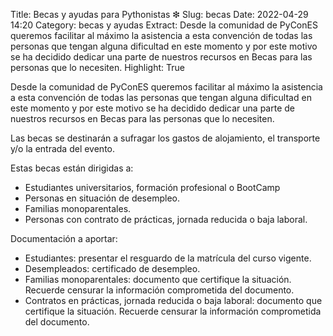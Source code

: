 Title: Becas y ayudas para Pythonistas ❇
Slug: becas
Date: 2022-04-29 14:20
Category: becas y ayudas
Extract: Desde la comunidad de PyConES queremos facilitar al máximo la asistencia a esta convención de todas las personas que tengan alguna dificultad en este momento y por este motivo se ha decidido dedicar una parte de nuestros recursos en Becas para las personas que lo necesiten.
Highlight: True

Desde la comunidad de PyConES queremos facilitar al máximo la asistencia a esta convención de todas las personas que tengan alguna dificultad en este momento y por este motivo se ha decidido dedicar una parte de nuestros recursos en Becas para las personas que lo necesiten.

Las becas se destinarán a sufragar los gastos de alojamiento, el transporte y/o la entrada del evento.

Estas becas están dirigidas a:

- Estudiantes universitarios, formación profesional o BootCamp
- Personas en situación de desempleo.
- Familias monoparentales.
- Personas con contrato de prácticas, jornada reducida o baja laboral.

Documentación a aportar:

- Estudiantes: presentar el resguardo de la matrícula del curso vigente.
- Desempleados: certificado de desempleo.
- Familias monoparentales: documento que certifique la situación. Recuerde censurar la información comprometida del documento.
- Contratos en prácticas, jornada reducida o baja laboral: documento que certifique la situación. Recuerde censurar la información comprometida del documento.
